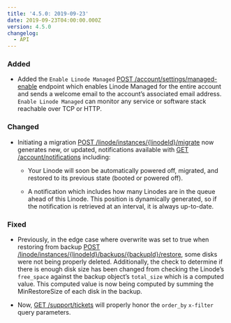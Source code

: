 ```yaml
---
title: '4.5.0: 2019-09-23'
date: 2019-09-23T04:00:00.000Z
version: 4.5.0
changelog:
  - API
---
```

### Added
- Added the `Enable Linode Managed` [POST /account/settings/managed-enable](https://developers.linode.com/api/v4/account-settings-managed-enable/#post) endpoint which enables Linode Managed for the entire account and sends a welcome email to the account’s associated email address. `Enable Linode Managed` can monitor any service or software stack reachable over TCP or HTTP.

### Changed
- Initiating a migration [POST /linode/instances/{linodeId}/migrate](https://developers.linode.com/api/v4/linode-instances-linode-id-migrate/#post) now generates new, or updated, notifications available with [GET /account/notifications](https://developers.linode.com/api/v4/account-notifications) including:

  - Your Linode will soon be automatically powered off, migrated, and restored to its previous state (booted or powered off).
  
  - A notification which includes how many Linodes are in the queue ahead of this Linode. This position is dynamically generated, so if the notification is retrieved at an interval, it is always up-to-date.

### Fixed
- Previously, in the edge case where overwrite was set to true when restoring from backup [POST /linode/instances/{linodeId}/backups/{backupId}/restore](https://developers.linode.com/api/v4/linode-instances-linode-id-backups-backup-id-restore/#post), some disks were not being properly deleted. Additionally, the check to determine if there is enough disk size has been changed from checking the Linode’s `free_space` against the backup object’s `total_size` which is a computed value. This computed value is now being computed by summing the MinRestoreSize of each disk in the backup.

- Now, [GET /support/tickets](https://developers.linode.com/api/v4/support-tickets) will properly honor the `order_by` `x-filter` query parameters.
